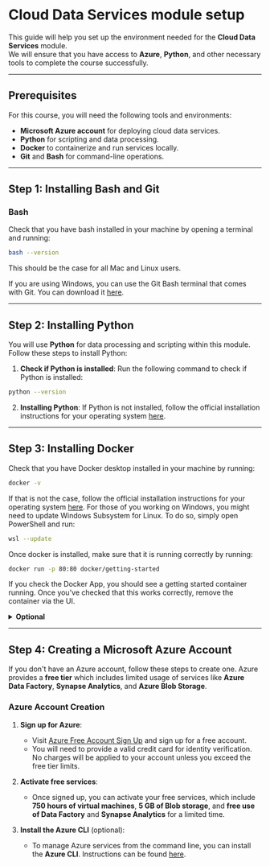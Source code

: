 # Cloud Data Services module setup

This guide will help you set up the environment needed for the **Cloud Data Services** module.<br />
We will ensure that you have access to **Azure**, **Python**, and other necessary tools to complete the course successfully.

---

## Prerequisites

For this course, you will need the following tools and environments:
- **Microsoft Azure account** for deploying cloud data services.
- **Python** for scripting and data processing.
- **Docker** to containerize and run services locally.
- **Git** and **Bash** for command-line operations.

---

## Step 1: Installing Bash and Git

### Bash
Check that you have bash installed in your machine by opening a terminal and running:

```bash
bash --version
```
This should be the case for all Mac and Linux users.

If you are using Windows, you can use the Git Bash terminal that comes with Git. You can download it [here](https://git-scm.com/downloads).

---

## Step 2: Installing Python

You will use **Python** for data processing and scripting within this module. Follow these steps to install Python:

1. **Check if Python is installed**:
Run the following command to check if Python is installed:
```bash
python --version
``` 

2. **Installing Python**:
If Python is not installed, follow the official installation instructions for your operating system [here](https://www.python.org/downloads/).

---

## Step 3: Installing Docker

Check that you have Docker desktop installed in your machine by running:

```bash
docker -v
```

If that is not the case, follow the official installation instructions for your operating system [here](https://docs.docker.com/desktop/).
For those of you working on Windows, you might need to update Windows Subsystem for Linux. To do so, simply open PowerShell and run:

```bash
wsl --update
```

Once docker is installed, make sure that it is running correctly by running:

```bash
docker run -p 80:80 docker/getting-started
```

If you check the Docker App, you should see a getting started container running. Once you've checked that this works correctly, remove the container via the UI.

<details>
    <summary><b>Optional</b></summary>
    You can also perform these operations directly from the command line, by running <code>docker ps</code> to check the running containers and <code>docker rm -f [CONTAINER-ID]</code> to remove it.
</details>

---

## Step 4: Creating a Microsoft Azure Account

If you don't have an Azure account, follow these steps to create one. Azure provides a **free tier** which includes limited usage of services like **Azure Data Factory**, **Synapse Analytics**, and **Azure Blob Storage**.

### Azure Account Creation

1. **Sign up for Azure**:
    - Visit [Azure Free Account Sign Up](https://azure.microsoft.com/en-us/free/) and sign up for a free account.
    - You will need to provide a valid credit card for identity verification. No charges will be applied to your account unless you exceed the free tier limits.

2. **Activate free services**:
    - Once signed up, you can activate your free services, which include **750 hours of virtual machines**, **5 GB of Blob storage**, and **free use of Data Factory** and **Synapse Analytics** for a limited time.

3. **Install the Azure CLI** (optional):
    - To manage Azure services from the command line, you can install the **Azure CLI**. Instructions can be found [here](https://docs.microsoft.com/en-us/cli/azure/install-azure-cli).
